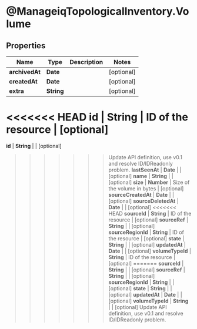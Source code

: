 # @ManageiqTopologicalInventory.Volume

## Properties
Name | Type | Description | Notes
------------ | ------------- | ------------- | -------------
**archivedAt** | **Date** |  | [optional] 
**createdAt** | **Date** |  | [optional] 
**extra** | **String** |  | [optional] 
<<<<<<< HEAD
**id** | **String** | ID of the resource | [optional] 
=======
**id** | **String** |  | [optional] 
>>>>>>> Update API definition, use v0.1 and resolve ID/IDReadonly problem.
**lastSeenAt** | **Date** |  | [optional] 
**name** | **String** |  | [optional] 
**size** | **Number** | Size of the volume in bytes | [optional] 
**sourceCreatedAt** | **Date** |  | [optional] 
**sourceDeletedAt** | **Date** |  | [optional] 
<<<<<<< HEAD
**sourceId** | **String** | ID of the resource | [optional] 
**sourceRef** | **String** |  | [optional] 
**sourceRegionId** | **String** | ID of the resource | [optional] 
**state** | **String** |  | [optional] 
**updatedAt** | **Date** |  | [optional] 
**volumeTypeId** | **String** | ID of the resource | [optional] 
=======
**sourceId** | **String** |  | [optional] 
**sourceRef** | **String** |  | [optional] 
**sourceRegionId** | **String** |  | [optional] 
**state** | **String** |  | [optional] 
**updatedAt** | **Date** |  | [optional] 
**volumeTypeId** | **String** |  | [optional] 
>>>>>>> Update API definition, use v0.1 and resolve ID/IDReadonly problem.


